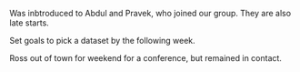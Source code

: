 Was inbtroduced to Abdul and Pravek, who joined our group. They are also late starts.

Set goals to pick a dataset by the following week.

Ross out of town for weekend for a conference, but remained in contact.
